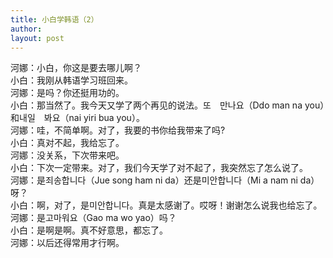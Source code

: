 ```yaml
---
title: 小白学韩语（2） 
author:
layout: post
---
```

<p>河娜：小白，你这是要去哪儿啊？<br />
小白：我刚从韩语学习班回来。<br />
河娜：是吗？你还挺用功的。<br />
小白：那当然了。我今天又学了两个再见的说法。또　만나요（Ddo man na you）和내일　봐요（nai yiri bua you）。<br />
河娜：哇，不简单啊。对了，我要的书你给我带来了吗?<br />
小白：真对不起，我给忘了。<br />
河娜：没关系，下次带来吧。<br />
小白：下次一定带来。对了，我们今天学了对不起了，我突然忘了怎么说了。<br />
河娜：是죄송합니다（Jue song ham ni da）还是미안합니다（Mi a nam ni da）呀？<br />
小白：啊，对了，是미안합니다。真是太感谢了。哎呀！谢谢怎么说我也给忘了。<br />
河娜：是고마워요（Gao ma wo yao）吗？<br />
小白：是啊是啊。真不好意思，都忘了。<br />
河娜：以后还得常用才行啊。</p>
